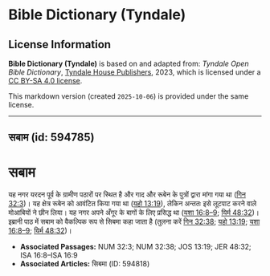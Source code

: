# Bible Dictionary (Tyndale)

## License Information

**Bible Dictionary (Tyndale)** is based on and adapted from: _Tyndale Open Bible Dictionary_, [Tyndale House Publishers](https://tyndaleopenresources.com/), 2023, which is licensed under a [CC BY-SA 4.0 license](https://creativecommons.org/licenses/by-sa/4.0/legalcode.en).

This markdown version (created `2025-10-06`) is provided under the same license.



--------------------------------

## सबाम (id: 594785)

सबाम
====

यह नगर यरदन पूर्व के ग्रामीण पठारों पर स्थित है और गाद और रूबेन के पुत्रों द्वारा मांगा गया था ([गिन 32:3](https://ref.ly/Num32:3))। यह क्षेत्र रूबेन को आवंटित किया गया था ([यहो 13:19](https://ref.ly/Josh13:19)), लेकिन अन्ततः इसे लूटपाट करने वाले मोआबियों ने छीन लिया। यह नगर अपने अँगूर के बागों के लिए प्रसिद्ध था ([यशा 16:8–9](https://ref.ly/Isa16:8-Isa16:9); [यिर्म 48:32](https://ref.ly/Jer48:32))। इब्रानी पाठ में सबाम को वैकल्पिक रूप से सिबमा कहा जाता है (तुलना करें [गिन 32:38](https://ref.ly/Num32:38); [यहो 13:19](https://ref.ly/Josh13:19); [यशा 16:8–9](https://ref.ly/Isa16:8-Isa16:9); [यिर्म 48:32](https://ref.ly/Jer48:32))।

* **Associated Passages:** NUM 32:3; NUM 32:38; JOS 13:19; JER 48:32; ISA 16:8–ISA 16:9
* **Associated Articles:** सिबमा (ID: 594818)

